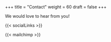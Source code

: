 +++
title = "Contact"
weight = 60
draft = false
+++

We would love to hear from you!

{{< socialLinks >}}

{{< mailchimp >}}
